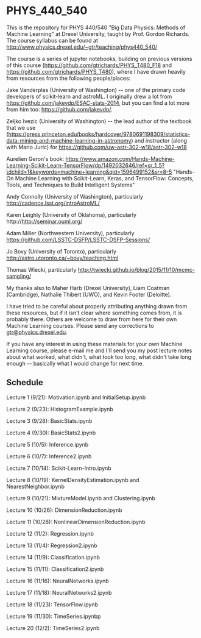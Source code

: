 # PHYS_440_540

This is the repository for PHYS 440/540 "Big Data Physics: Methods of Machine Learning" at Drexel University, taught by Prof. Gordon Richards.  The course syllabus can be found at http://www.physics.drexel.edu/~gtr/teaching/phys440_540/

The course is a series of jupyter notebooks, building on previous versions of this course (https://github.com/gtrichards/PHYS_T480_F18 and https://github.com/gtrichards/PHYS_T480), where I have drawn heavily from resources from the following people/places:

Jake Vanderplas (University of Washington) -- one of the primary code developers of scikit-learn and astroML.  I originally drew a lot from https://github.com/jakevdp/ESAC-stats-2014, but you can find a lot more from him too: https://github.com/jakevdp/.

Zeljko Ivezic (University of Washington) -- the lead author of the textbook that we use (https://press.princeton.edu/books/hardcover/9780691198309/statistics-data-mining-and-machine-learning-in-astronomy) and instructor (along with Mario Juric) for https://github.com/uw-astr-302-w18/astr-302-w18

Aurelien Geron's book: https://www.amazon.com/Hands-Machine-Learning-Scikit-Learn-TensorFlow/dp/1492032646/ref=sr_1_5?\dchild=1&keywords=machine+learning&qid=1596499152&sr=8-5 "Hands-On Machine Learning with Scikit-Learn, Keras, and TensorFlow: Concepts, Tools, and Techniques to Build Intelligent Systems"

Andy Connolly (University of Washington), particularly http://cadence.lsst.org/introAstroML/

Karen Leighly (University of Oklahoma), particularly http://http://seminar.ouml.org/

Adam Miller (Northwestern University), particularly https://github.com/LSSTC-DSFP/LSSTC-DSFP-Sessions/

Jo Bovy (University of Toronto), particularly http://astro.utoronto.ca/~bovy/teaching.html

Thomas Wiecki, particularly http://twiecki.github.io/blog/2015/11/10/mcmc-sampling/

My thanks also to Maher Harb (Drexel University), Liam Coatman (Cambridge), Nathalie Thibert (UWO), and Kevin Footer (Deloitte).

I have tried to be careful about properly attributing anything drawn from these resources, but if it isn't clear where something comes from, it is probably there.
Others are welcome to draw from here for their own Machine Learning courses.  Please send any corrections to gtr@physics.drexel.edu.

If you have any interest in using these materials for your own Machine Learning course, please e-mail me and I'll send you my post lecture notes about what worked, what didn't, what took too long, what didn't take long enough -- basically what I would change for next time.

## Schedule

Lecture 1 (9/21): Motivation.ipynb and InitialSetup.ipynb

Lecture 2 (9/23): HistogramExample.ipynb

Lecture 3 (9/28): BasicStats.ipynb

Lecture 4 (9/30): BasicStats2.ipynb

Lecture 5 (10/5): Inference.ipynb

Lecture 6 (10/7): Inference2.ipynb

Lecture 7 (10/14): Scikit-Learn-Intro.ipynb

Lecture 8 (10/19): KernelDensityEstimation.ipynb and NearestNeighbor.ipynb

Lecture 9 (10/21): MixtureModel.ipynb and Clustering.ipynb

Lecture 10 (10/26): DimensionReduction.ipynb

Lecture 11 (10/28): NonlinearDimensionReduction.ipynb

Lecture 12 (11/2): Regression.ipynb

Lecture 13 (11/4): Regression2.ipynb

Lecture 14 (11/9): Classification.ipynb

Lecture 15 (11/11): Classification2.ipynb

Lecture 16 (11/16): NeuralNetworks.ipynb

Lecture 17 (11/18): NeuralNetworks2.ipynb

Lecture 18 (11/23): TensorFlow.ipynb

Lecture 19 (11/30): TimeSeries.ipynbp

Lecture 20 (12/2): TimeSeries2.ipynb

